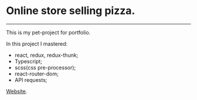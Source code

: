 # Online store selling pizza.

---

This is my pet-project for portfolio.

In this project I mastered:

-   react, redux, redux-thunk;
-   Typescript;
-   scss(css pre-processor);
-   react-router-dom;
-   API requests;

[Website](https://anton278.github.io/react-pizza/).

